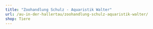 ```yaml
---
title: "Zoohandlung Schulz - Aquaristik Walter"
url: /au-in-der-hallertau/zoohandlung-schulz-aquaristik-walter/
shop: Tiere
---
```

